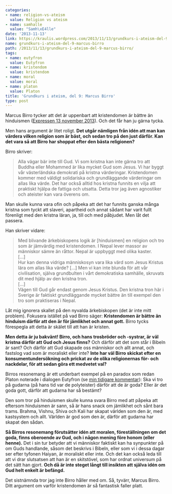 ```yaml
---
categories:
- name: religion-vs-ateism
  value: Religion vs ateism
- name: samhalle
  value: "Samh\xE4lle"
date: '2013-11-13'
link: https://kraulis.wordpress.com/2013/11/13/grundkurs-i-ateism-del-9-marcus-birro/
name: grundkurs-i-ateism-del-9-marcus-birro
path: /2013/11/13/grundkurs-i-ateism-del-9-marcus-birro/
tags:
- name: eutyfron
  value: Eutyfron
- name: kristendom
  value: kristendom
- name: moral
  value: moral
- name: platon
  value: Platon
title: 'Grundkurs i ateism, del 9: Marcus Birro'
type: post
---
```

Marcus Birro tycker att det är uppenbart att kristendomen är bättre än hinduismen ([Expressen 13 november 2013](http://www.expressen.se/kronikorer/marcus-birro/manniskor-soker-efter-frid-och-sammanhang-som-racker-langre-an-till-nasta-fylla/)). Och det får han ju gärna tycka.

Men hans argument är litet roligt. **Det utgår nämligen från idén att man kan värdera vilken religion som är bäst, och sedan tro på den just därför. Kan det vara så att Birro har shoppat efter den bästa religionen?**

Birro skriver:

> Alla vägar bär inte till Gud. Vi som kristna kan inte gärna tro att Buddha eller Mohammed är lika mycket Gud som Jesus. Vi har byggt vår västerländska demokrati på kristna värderingar. Kristendomen kommer med väldigt solidariska och grundläggande värderingar om allas lika värde. Det har också alltid hos kristna funnits en vilja att praktiskt hjälpa de fattiga och utsatta. Detta tror jag även agnostiker och ateister kan vara överens om.

Man skulle kunna vara ofin och påpeka att det har funnits ganska många kristna som tyckt att slaveri, apartheid och annat sådant har varit fullt förenligt med den kristna läran, ja, till och med påbjudet. Men låt det passera.

Han skriver vidare:

> Med blivande ärkebiskopens logik är [hinduismen] en religion och tro som är jämvärdig med kristendomen. I Nepal lever massor av människor sämre än råttor. Nepal är uppbyggt med olika kaster.  
> [...]  
> Hur kan denna vidriga människosyn vara lika värd som Jesus Kristus lära om allas lika värde? [...] Men vi kan inte blunda för att vår civilisation, själva grundbulten i vårt demokratiska samhälle, skruvats dit med hjälp av den kristna tron.  
> [...]  
> Vägen till Gud går endast genom Jesus Kristus. Den kristna tron här i Sverige är faktiskt grundläggande mycket bättre än till exempel den tro som praktiseras i Nepal.  

Låt mig ignorera skallet på den nyvalda ärkebiskopen (det är inte mitt problem). Fokusera istället på vad Birro säger: **Kristendomen är bättre än hinduism därför att den är för jämlikhet och annat gott.** Birro tycks förespegla att detta är skälet till att han är kristen.

**Men detta är ju bakvänt! Birro, och hans trosbröder och -systrar, är väl kristna därför att Gud och Jesus finns?** Och därför att det som står i Bibeln är sant? Och därför att Gud skapade oss människor och allt annat, och fastslog vad som är moraliskt eller inte? **Inte har väl Birro skickat efter en konsumentundersökning och prickat av de olika religionernas för- och nackdelar, för att sedan göra ett medvetet val?**

Birros resonemang är ett underbart exempel på en paradox som redan Platon noterade i dialogen Eutyfron (se [min tidigare kommentar](/2013/03/25/ronald-dworkin-religion-utan-gud/)): Ska vi tro på gudarna (på hans tid var de polyteister) därför att de är goda? Eller är det goda gott, därför att gudarna har så bestämt?

Den som tror på hinduismen skulle kunna svara Birro med att påpeka att eftersom hinduismen är sann, så är hans snack om jämlikhet och sånt bara trams. Brahma, Vishnu, Shiva och Kali har skapat världen som den är, med kastsystem och allt. Världen är god som den är, därför att gudarna har skapat den sådan.

**Så Birros resonemang förutsätter idén att moralen, föreställningen om det goda, finns oberoende av Gud, och i någon mening före honom (eller henne).** Det i sin tur betyder att vi människor faktiskt kan ha synpunkter på om Guds handlande, såsom det beskrivs i Bibeln, eller som vi i dessa dagar ser efter tyfonen Haiyan, är moraliskt eller inte. Och det kan också leda till att vi drar slutsatsen att han är en skitstövel, som har ordnat universum på det sätt han gjort. **Och då är inte steget långt till insikten att själva idén om Gud helt enkelt är befängd.**

Det sistnämnda tror jag inte Birro håller med om. Så, tyvärr, Marcus Birro. Ditt argument om varför kristendomen är så fantastisk faller platt.
